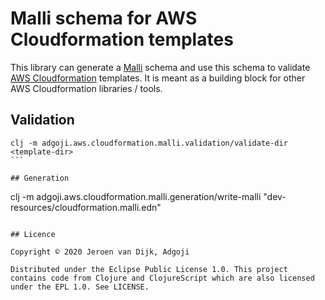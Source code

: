 # Malli schema for AWS Cloudformation templates

This library can generate a [Malli](https://github.com/metosin/malli) schema and use this schema to validate [AWS Cloudformation]([https://aws.amazon.com/cloudformation/) templates. It is meant as a building block for other AWS Cloudformation libraries / tools.

## Validation

````
clj -m adgoji.aws.cloudformation.malli.validation/validate-dir <template-dir>
```

## Generation

````
clj -m adgoji.aws.cloudformation.malli.generation/write-malli "dev-resources/cloudformation.malli.edn"
```

## Licence

Copyright © 2020 Jeroen van Dijk, Adgoji

Distributed under the Eclipse Public License 1.0. This project contains code from Clojure and ClojureScript which are also licensed under the EPL 1.0. See LICENSE.